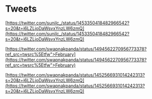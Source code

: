 # Tweets

[https://twitter.com/sunilc_/status/1453350418482966542?s=20&t=i6LZLjoDaWsvxYnzLW6zmQ](https://twitter.com/sunilc_/status/1453350418482966542?s=20&t=i6LZLjoDaWsvxYnzLW6zmQ)

[https://twitter.com/swapnakpanda/status/1494562270956773378?ref_src=twsrc%5Etfw">February](https://twitter.com/swapnakpanda/status/1494562270956773378?ref_src=twsrc%5Etfw">February)

[https://twitter.com/swapnakpanda/status/1452566931014242313?s=20&t=i6LZLjoDaWsvxYnzLW6zmQ](https://twitter.com/swapnakpanda/status/1452566931014242313?s=20&t=i6LZLjoDaWsvxYnzLW6zmQ)